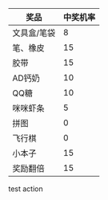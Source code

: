 | 奖品 | 中奖机率 |
| ---- | -------- |
|文具盒/笔袋|8|
|笔、橡皮|15|
|胶带|15|
|AD钙奶|10|
|QQ糖|10|
|咪咪虾条|5|
|拼图|0|
|飞行棋|0|
|小本子|15|
|奖励翻倍|15|

test action
